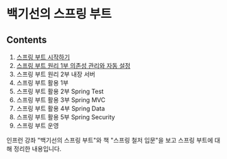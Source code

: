 백기선의 스프링 부트
===============

Contents
------------------

1. [스프링 부트 시작하기](./ch01.md)
2. [스프링 부트 원리 1부 의존성 관리와 자동 설정](./ch02.md)
3. 스프링 부트 원리 2부 내장 서버
4. 스프링 부트 활용 1부 
5. 스프링 부트 활용 2부 Spring Test
6. 스프링 부트 활용 3부 Spring MVC
7. 스프링 부트 활용 4부 Spring Data
8. 스프링 부트 활용 5부 Spring Security
9. 스프링 부트 운영

인프런 강좌 "백기선의 스프링 부트"와 책 "스프링 철저 입문"을 보고 스프링 부트에 대해 정리한 내용입니다. 